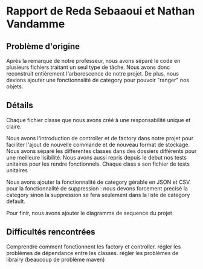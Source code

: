 # Rapport de Reda Sebaaoui et Nathan Vandamme

## Problème d'origine

Après la remarque de notre professeur, nous avons séparé le code en plusieurs fichiers traitant un seul type de tâche. Nous avons donc reconstruit entièrement l'arborescence de notre projet.
De plus, nous devions ajouter une fonctionnalité de category pour pouvoir "ranger" nos objets.
## Détails
 
Chaque fichier classe que nous avons créé à une responsabilité unique et claire.

Nous avons l'introduction de controller et de factory dans notre projet pour faciliter l'ajout de nouvelle commande et de nouveau format de stockage. Nous avons séparé les differentes classes dans des dossiers différents pour une meilleure lisibilité.
Nous avons aussi repris depuis le debut nos tests unitaires pour les rendre fonctionnels. Chaque class a son fichier de tests unitaires

Nous avons ajouter la fonctionnalité de category gérable en JSON et CSV. pour la fonctionnalité de suppression : nous devons forcement precisé la category sinon la suppression se fera seulement dans la liste de category default.

Pour finir, nous avons ajouter le diagramme de sequence du projet
## Difficultés rencontrées

Comprendre comment fonctionnent les factory et controller.
régler les problèmes de dépendance entre les classes.
régler les problèmes de librairy (beaucoup de problème maven)



